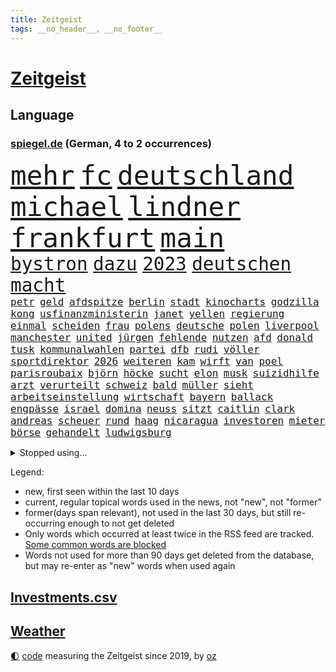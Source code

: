 ```yaml
---
title: Zeitgeist
tags: __no_header__, __no_footer__
---
```


# [Zeitgeist](https://oliz.io/zeitgeist/)

## Language

<h3><a href="https://www.spiegel.de" target="_blank">spiegel.de</a> (German, 4 to 2 occurrences)</h3>
<p style="font-family:monospace">
<span style="font-size:32pt"><a href="news_links.html#mehr" class="current">mehr</a></span>
<span style="font-size:32pt"><a href="news_links.html#fc" class="current">fc</a></span>
<span style="font-size:32pt"><a href="news_links.html#deutschland" class="current">deutschland</a></span>
<span style="font-size:32pt"><a href="news_links.html#michael" class="current">michael</a></span>
<span style="font-size:32pt"><a href="news_links.html#lindner" class="current">lindner</a></span>
<span style="font-size:32pt"><a href="news_links.html#frankfurt" class="current">frankfurt</a></span>
<span style="font-size:32pt"><a href="news_links.html#main" class="current">main</a></span>
<br>
<span style="font-size:22pt"><a href="news_links.html#bystron" class="new">bystron</a></span>
<span style="font-size:22pt"><a href="news_links.html#dazu" class="current">dazu</a></span>
<span style="font-size:22pt"><a href="news_links.html#2023" class="current">2023</a></span>
<span style="font-size:22pt"><a href="news_links.html#deutschen" class="current">deutschen</a></span>
<span style="font-size:22pt"><a href="news_links.html#macht" class="current">macht</a></span>
<br>
<span style="font-size:12pt"><a href="news_links.html#petr" class="new">petr</a></span>
<span style="font-size:12pt"><a href="news_links.html#geld" class="current">geld</a></span>
<span style="font-size:12pt"><a href="news_links.html#afdspitze" class="new">afdspitze</a></span>
<span style="font-size:12pt"><a href="news_links.html#berlin" class="current">berlin</a></span>
<span style="font-size:12pt"><a href="news_links.html#stadt" class="current">stadt</a></span>
<span style="font-size:12pt"><a href="news_links.html#kinocharts" class="new">kinocharts</a></span>
<span style="font-size:12pt"><a href="news_links.html#godzilla" class="new">godzilla</a></span>
<span style="font-size:12pt"><a href="news_links.html#kong" class="new">kong</a></span>
<span style="font-size:12pt"><a href="news_links.html#usfinanzministerin" class="new">usfinanzministerin</a></span>
<span style="font-size:12pt"><a href="news_links.html#janet" class="new">janet</a></span>
<span style="font-size:12pt"><a href="news_links.html#yellen" class="new">yellen</a></span>
<span style="font-size:12pt"><a href="news_links.html#regierung" class="current">regierung</a></span>
<span style="font-size:12pt"><a href="news_links.html#einmal" class="current">einmal</a></span>
<span style="font-size:12pt"><a href="news_links.html#scheiden" class="current">scheiden</a></span>
<span style="font-size:12pt"><a href="news_links.html#frau" class="current">frau</a></span>
<span style="font-size:12pt"><a href="news_links.html#polens" class="current">polens</a></span>
<span style="font-size:12pt"><a href="news_links.html#deutsche" class="current">deutsche</a></span>
<span style="font-size:12pt"><a href="news_links.html#polen" class="current">polen</a></span>
<span style="font-size:12pt"><a href="news_links.html#liverpool" class="current">liverpool</a></span>
<span style="font-size:12pt"><a href="news_links.html#manchester" class="current">manchester</a></span>
<span style="font-size:12pt"><a href="news_links.html#united" class="current">united</a></span>
<span style="font-size:12pt"><a href="news_links.html#jürgen" class="current">jürgen</a></span>
<span style="font-size:12pt"><a href="news_links.html#fehlende" class="current">fehlende</a></span>
<span style="font-size:12pt"><a href="news_links.html#nutzen" class="current">nutzen</a></span>
<span style="font-size:12pt"><a href="news_links.html#afd" class="current">afd</a></span>
<span style="font-size:12pt"><a href="news_links.html#donald" class="current">donald</a></span>
<span style="font-size:12pt"><a href="news_links.html#tusk" class="current">tusk</a></span>
<span style="font-size:12pt"><a href="news_links.html#kommunalwahlen" class="current">kommunalwahlen</a></span>
<span style="font-size:12pt"><a href="news_links.html#partei" class="current">partei</a></span>
<span style="font-size:12pt"><a href="news_links.html#dfb" class="current">dfb</a></span>
<span style="font-size:12pt"><a href="news_links.html#rudi" class="current">rudi</a></span>
<span style="font-size:12pt"><a href="news_links.html#völler" class="current">völler</a></span>
<span style="font-size:12pt"><a href="news_links.html#sportdirektor" class="current">sportdirektor</a></span>
<span style="font-size:12pt"><a href="news_links.html#2026" class="current">2026</a></span>
<span style="font-size:12pt"><a href="news_links.html#weiteren" class="current">weiteren</a></span>
<span style="font-size:12pt"><a href="news_links.html#kam" class="current">kam</a></span>
<span style="font-size:12pt"><a href="news_links.html#wirft" class="current">wirft</a></span>
<span style="font-size:12pt"><a href="news_links.html#van" class="current">van</a></span>
<span style="font-size:12pt"><a href="news_links.html#poel" class="new">poel</a></span>
<span style="font-size:12pt"><a href="news_links.html#parisroubaix" class="current">parisroubaix</a></span>
<span style="font-size:12pt"><a href="news_links.html#björn" class="current">björn</a></span>
<span style="font-size:12pt"><a href="news_links.html#höcke" class="current">höcke</a></span>
<span style="font-size:12pt"><a href="news_links.html#sucht" class="current">sucht</a></span>
<span style="font-size:12pt"><a href="news_links.html#elon" class="current">elon</a></span>
<span style="font-size:12pt"><a href="news_links.html#musk" class="current">musk</a></span>
<span style="font-size:12pt"><a href="news_links.html#suizidhilfe" class="new">suizidhilfe</a></span>
<span style="font-size:12pt"><a href="news_links.html#arzt" class="current">arzt</a></span>
<span style="font-size:12pt"><a href="news_links.html#verurteilt" class="current">verurteilt</a></span>
<span style="font-size:12pt"><a href="news_links.html#schweiz" class="current">schweiz</a></span>
<span style="font-size:12pt"><a href="news_links.html#bald" class="current">bald</a></span>
<span style="font-size:12pt"><a href="news_links.html#müller" class="current">müller</a></span>
<span style="font-size:12pt"><a href="news_links.html#sieht" class="current">sieht</a></span>
<span style="font-size:12pt"><a href="news_links.html#arbeitseinstellung" class="new">arbeitseinstellung</a></span>
<span style="font-size:12pt"><a href="news_links.html#wirtschaft" class="current">wirtschaft</a></span>
<span style="font-size:12pt"><a href="news_links.html#bayern" class="current">bayern</a></span>
<span style="font-size:12pt"><a href="news_links.html#ballack" class="new">ballack</a></span>
<span style="font-size:12pt"><a href="news_links.html#engpässe" class="current">engpässe</a></span>
<span style="font-size:12pt"><a href="news_links.html#israel" class="current">israel</a></span>
<span style="font-size:12pt"><a href="news_links.html#domina" class="new">domina</a></span>
<span style="font-size:12pt"><a href="news_links.html#neuss" class="current">neuss</a></span>
<span style="font-size:12pt"><a href="news_links.html#sitzt" class="current">sitzt</a></span>
<span style="font-size:12pt"><a href="news_links.html#caitlin" class="new">caitlin</a></span>
<span style="font-size:12pt"><a href="news_links.html#clark" class="new">clark</a></span>
<span style="font-size:12pt"><a href="news_links.html#andreas" class="current">andreas</a></span>
<span style="font-size:12pt"><a href="news_links.html#scheuer" class="current">scheuer</a></span>
<span style="font-size:12pt"><a href="news_links.html#rund" class="current">rund</a></span>
<span style="font-size:12pt"><a href="news_links.html#haag" class="current">haag</a></span>
<span style="font-size:12pt"><a href="news_links.html#nicaragua" class="current">nicaragua</a></span>
<span style="font-size:12pt"><a href="news_links.html#investoren" class="current">investoren</a></span>
<span style="font-size:12pt"><a href="news_links.html#mieter" class="current">mieter</a></span>
<span style="font-size:12pt"><a href="news_links.html#börse" class="current">börse</a></span>
<span style="font-size:12pt"><a href="news_links.html#gehandelt" class="current">gehandelt</a></span>
<span style="font-size:12pt"><a href="news_links.html#ludwigsburg" class="new">ludwigsburg</a></span>
</p>
<details>
<summary>Stopped using...</summary>
<p class="former" style="font-size:12pt">
geschrieben(1265) vollständig(1265) beobachten(1264) bitte(1264) erscheinen(1263) hundert(1263) manager(1263) phase(1263) überwinden(1263) gäste(1262) prüfung(1262) welchem(1262) anspruch(1261) extreme(1261) schwarzen(1261) teams(1261) verhandelt(1261) 12(1260) co₂(1260) einsatzkräfte(1260) freiheitsstrafe(1260) hubschrauber(1260) innenminister(1260) reiche(1260) abstimmen(1259) eis(1259) geholt(1259) wen(1259) ankündigung(1258) carsten(1258) nahverkehr(1258) beweisen(1257) feierte(1257) hotel(1257) jury(1257) lager(1257) löste(1257) rechtsextremen(1257) summe(1257) öffnen(1257) angekommen(1256) einzug(1256) geduld(1256) maßnahme(1256) respekt(1256) termin(1256) täglich(1256) untersuchungsausschuss(1256) who(1256) anne(1255) bundesländern(1255) sinnvoll(1255) still(1255) stimme(1255) umwelt(1255) guter(1254) höher(1254) hölle(1254) niederlanden(1254) übersicht(1254) appell(1253) beamte(1253) beruf(1253) besetzt(1253) entschädigung(1253) streitkräfte(1253) thailand(1253) erhoben(1252) geflüchteten(1252) geklärt(1252) infektion(1252) weiteres(1252) brauchte(1251) dezember(1251) sinn(1251) beleidigt(1250) dreimal(1250) entsetzen(1250) george(1250) homeoffice(1250) unterschiedlich(1250) klären(1249) saarland(1249) wälder(1249) beiträge(1248) genutzt(1248) meiner(1248) zverev(1248) distanz(1247) optimistisch(1247) plädiert(1247) verbindet(1247) versuchte(1247) claudia(1246) deals(1246) schuss(1246) verschwand(1246) berühmten(1245) ebenso(1245) erwarten(1245) lücke(1245) nord(1245) gold(1244) spanische(1243) e(1241) letztes(1241) fit(1240) handel(1240) zerstören(1240) analysiert(1239) garten(1239) hielten(1238) rechtzeitig(1236) top(1236) kooperation(1234) überschwemmungen(1234) beitrag(1232) papier(1232) schneider(1232) gesichert(1230) hängen(1228) hinweis(1222) abgeschlossen(1217) ursprünglich(1210) karlsruhe(1208) schadensersatz(1192) cent(1151) lehrerin(1134) günstig(1117) lahm(1095) fußballstar(1051) waldbrände(1029) videoaufnahmen(1017) stundenlang(1005) bundesanwaltschaft(990) mächtigen(975) konzerns(958) nachspielzeit(945) erkrankte(942) übertragen(942) drauf(941) befreiung(928) gewandt(921) getöteten(919) spiegelkorrespondent(912) kurze(899) menschlichkeit(876) lieferungen(874) rhein(873) unserem(853) kompromiss(836) klappt(823) hochzeit(817) bundesinnenministerin(816) einrichtungen(808) spektakel(803) pekings(787) krankheiten(784) 49(778) heißen(777) überzeugung(774) fehlverhalten(770) mbappé(764) transparenz(762) versagen(755) vereinigung(754) fluss(749) unmittelbar(745) hochrangigen(732) rezession(732) spart(720) niedersächsischen(717) indem(714) talent(713) humor(704) umstände(690) hitze(679) mordfall(677) trocken(676) weltverband(674) 1200(670) politisches(667) lösungen(666) ausgebaut(665) hadert(664) ran(664) verzweiflung(664) titelverteidiger(659) prompt(645) schwimmen(636) feuert(633) 81(632) geschichtenewsletter(630) olympiasieger(622) digitale(619) weitergehen(614) freispruch(605) effekt(603) subventionen(602) protestbewegung(598) importiert(593) pleiten(583) begrenzen(580) tobias(578) jude(574) antarktis(569) spionage(567) gerechtfertigt(559) bundesbank(558) ereignet(558) zurückkehren(558) rügt(556) praktisch(554) indiens(550) begegnung(545) scheinbar(542) spiegelrecherche(540) bestimmen(539) lionel(537) knappe(529) sauber(529) versehen(525) 23jährige(522) parolen(521) desinformation(520) erben(517) bedrohungen(513) pistole(496) redet(493) spion(493) kommentiert(480) 1991(478) saarlouis(478) 47(472) nico(471) internationalem(464) asylbewerber(462) arbeitsplätze(459) legendäre(456) ähnliche(456) änderung(456) perfekten(453) venedig(448) kulturstaatsministerin(446) aussieht(441) spezialkräfte(441) vorstand(439) dauer(431) mythos(431) ricarda(430) jason(424) republikanische(424) floh(418) openai(418) springer(418) anderson(416) manöver(414) akt(409) fridays(409) süchtig(408) tarifverhandlungen(408) bewertet(405) 1600(401) handwerker(401) zuckerberg(397) wölfe(391) gebäuden(390) außergewöhnlich(389) berlinkreuzberg(389) 15jährigen(381) statistischen(379) warb(378) gewartet(375) höhepunkt(375) verstärken(374) älteren(373) z(372) handelte(370) jugend(370) spektakulärer(367) mannheim(363) asylpolitik(361) beleg(361) li(359) aktueller(358) heutige(358) hauptrolle(357) betrunkener(356) gefangen(353) gründung(347) hauptsache(341) feierlichkeiten(338) samuel(338) 2010(336) klares(336) experiment(335) konrad(334) forscherin(330) grundlage(330) breit(327) kremlkritiker(327) bka(326) dir(324) explodiert(323) versteckt(323) 15jährige(320) arabischen(320) arktis(320) ken(320) katrin(319) natur(316) plastikmüll(314) genießen(313) spektakulären(308) male(307) todesfälle(306) dämpfer(303) hamm(302) organisationen(302) bundeshaushalt(301) vi(300) befürchtete(296) ford(294) einbestellt(292) verurteilen(290) kylian(289) mangelnden(289) qualifiziert(289) budget(288) 77(286) saudische(286) erkennt(283) älterer(282) einzigen(280) gespielt(279) überprüft(277) erwärmung(273) interessiert(273) schnellstmöglich(269) ankunft(266) obersten(266) abwenden(265) langjährigen(263) schwach(262) spitzenfußball(262) bahrain(260) architekten(259) benachteiligt(259) killer(259) schwedens(259) bewerbungen(257) besiegen(256) verfilmt(256) travis(254) erweitert(252) stockt(250) desaster(248) warmen(248) schneidet(244) surfen(244) zeitgleich(242) schönste(239) froh(238) wmtitel(238) skurriler(236) jungs(234) wissenschaftlich(234) ernste(232) vergangene(232) adenauer(231) gruppenvergewaltigung(229) natürlichen(225) hilferuf(224) anfangen(221) ausnahmezustand(221) o’connor(221) reisenden(221) effekte(218) widersprüchliche(218) detaillierte(217) umweltkatastrophe(216) sperre(212) wolff(212) leser(210) straflager(210) american(209) niederlegen(207) aufstehen(206) gestiegenen(206) mehrwertsteuer(206) parat(206) erstattet(205) superreiche(205) medaillen(203) bbc(202) gründete(202) deine(201) beute(200) klimageld(199) dumm(198) einziges(198) gleis(198) technisch(198) berger(197) achtzigerjahren(194) suv(193) jugendstrafe(192) neuauflage(192) verbrannte(192) verstößen(192) weltmeistertitel(192) einflussreiche(191) gerechter(188) quelle(188) unbehelligt(188) vorgang(188) aserbaidschan(187) palästinensischer(185) serbiens(185) minimal(184) abgeschossen(183) moldau(183) abspaltung(182) darstellen(182) engländer(182) eröffneten(182) verspottet(182) auferstehung(181) bahnstrecken(180) bernstein(180) oppositionspolitiker(180) jubiläum(179) verhalf(178) darstellung(177) schlicht(177) strafgerichtshof(177) überraschte(177) sibirien(176) volle(176) weltgrößte(176) ausfällen(175) rockstar(175) challenge(173) putzen(173) völkerrecht(173) fasst(172) rief(172) gelebt(171) gestiegener(171) version(171) zentralrat(171) abgehoben(169) spiegelrekonstruktion(168) stocken(168) flüchtlingsunterkunft(167) inselstaat(167) 43(166) flüchtig(166) 2035(165) 14jährige(164) asylverfahren(164) schafften(164) granate(163) ausfälle(162) besetzung(162) kelce(162) nichtstun(162) osteuropa(162) haftbefehle(161) turbulenzen(161) arbeite(160) gerätselt(159) abgelöst(158) neuerungen(158) scharen(158) umwege(158) zentralrats(157) axel(155) bauten(154) bevorzugt(154) hinterzogen(154) gewerkschafter(153) höchster(153) rudolf(153) 1100(151) audio(150) emotionaler(150) kriegen(150) wilde(150) pflegeheim(149) teilgenommen(149) ungeklärten(149) referees(148) hof(147) überfällig(147) weiterem(146) gazastadt(145) hrubesch(145) volleyball(145) engere(144) erschreckende(144) führerscheinprüfung(143) kilo(143) sturmflut(143) unparteiischen(143) 45jährige(142) länderchefs(142) bestes(141) hasses(141) liquidierung(141) monatlich(141) tanz(141) attraktiver(140) neigen(140) pickup(140) adam(139) enthält(139) júnior(137) karim(137) spdpolitikerin(137) bewegenden(136) option(136) nahrungsmittel(135) niedrigsten(135) qualitäten(135) fdppolitikerin(134) herbe(134) oftmals(134) ingo(133) tipp(133) verpackungsmüll(133) vielmehr(133) eautobauer(132) rendite(131) großvater(130) künstlerische(130) verzögerungstaktik(130) ähnliches(130) bundesamts(129) ausführlich(128) maine(128) zuspruch(128) aufzeichnungen(126) sprecherin(125) unrwa(125) schwerin(124) ausschlussverfahren(123) eingelegt(123) mccann(123) schwindet(123) bundeskriminalamt(122) bewältigen(121) mitarbeiterinnen(121) erlässt(120) immobilienkäufer(120) freitagmorgen(119) hingerichtet(119) ruht(119) verhält(119) 102(118) championsleaguespiel(118) haley(118) nikki(118) präsidentschaftskandidatur(118) verwüstete(118) bush(117) brisanten(116) pia(115) verschicken(115) bundesligisten(114) joel(114) onlinewerbung(114) franzose(113) stream(113) gewicht(112) kopfschmerzen(112) siegesserie(112) tarifkonflikt(112) blaue(110) produzent(110) rechtswidrig(110) altman(109) spurensuche(109) beschämend(108) doku(108) ostdeutschen(107) bedrängnis(106) carlo(106) schiffswrack(106) weitreichende(106) bewohnern(105) fertigung(105) bestraft(104) paula(104) berechnung(103) durchsuchten(103) dutzender(102) ultimatum(102) aden(101) bewiesen(101) etlichen(101) nbaspieler(101) verbundene(101) menschenrechtsorganisationen(100) penis(100) zugeständnisse(100) hochrangiger(99) prize(99) überschreiten(99) ansehen(98) erfolgserlebnis(98) geschäftsmodelle(98) widersacher(98) autoritäre(97) erwägen(97) häusliche(96) dubai(95) tausender(95) zugelegt(95) dokumentierte(94) durchgeführt(94) eingegangen(94) rückschläge(94) unbesetzt(94) stiehlt(93) untergrund(93) eingezogen(92) statistisches(92) vorwahlen(92) wow(92) gera(91) geschlechtsverkehr(91) kakao(91) malte(91) quote(91) ungeplante(91) verbrennungsmotor(91) wundert(91) demokratien(90) grande(90) hinunter(90) maduro(90) nicolás(90) traumjob(90) amerikas(89) personenverkehr(89) schokolade(89) unnötig(89) act(88) finanzen(88) grünenfraktionsvize(88) reizt(88) schreckschusswaffe(88) sozialabgaben(88) weltreise(88) altmaier(87) lautsprecher(87) liquidation(87) putingegner(87) aschewolke(86) aussteigerin(86) beschmieren(86) gta(86) nachhilfe(86) niedrigen(86) ostdeutsche(86) schlachtfeld(86) schäumt(86) lambsdorff(85) missbrauchsfälle(85) rimini(85) klimaschützern(84) schimpft(84) timo(84) weltgemeinschaft(84) berühren(83) besprechung(83) danke(83) erkunden(83) abschlussdokument(82) anfahren(82) handgreiflich(82) matterhorn(82) suizide(82) entstandene(81) gebrannt(81) have(81) to(81) true(81) 32jährige(80) berlinale(80) geldanlage(80) hotelzimmer(80) kragen(80) topposten(80) wirtschaftswachstum(80) ahnungslose(79) handelsschiff(79) marktmacht(79) militärallianz(79) männchen(79) patriarchat(79) schrittweise(79) elektromodell(78) huthiangriffen(78) liveblog(78) pornhub(78) spionageabwehr(78) statistischem(78) stripchat(78) widmen(78) xvideos(78) zusteht(78) 47jähriger(77) athen(77) feigheit(77) hinrunde(77) schwedt(77) unerreichbar(77) datieren(76) kriegswaffen(76) millionenbetrag(76) dreistelligen(75) erwähnt(75) medizinischen(75) timesumfrage(75) wahlzettel(75) archiv(74) bedrängt(74) bestellung(74) gíslason(74) lamberty(74) landschaften(74) plattner(74) routine(74) vorwahl(74) ziert(74) 276(73) bombe(73) hollywoods(73) nutzungsrechte(73) tabak(73) bachmut(72) bestatter(72) einführen(72) festgenommenen(72) hakenkreuzen(72) informationskrieg(72) schwäbisch(72) sogenanntes(72) staatsmacht(72) ussenats(72) bolzen(71) einzigartigen(71) familienstreit(71) gegenkandidaten(71) ordentlich(71) teuerung(71) weltgeschehen(71) abgelegene(70) beamter(70) feminismus(70) fotografen(70) niedersächsische(70) witze(70) co₂preis(69) droge(69) eisbären(69) geschildert(69) herber(69) kampfpause(69) kranken(69) längsten(69) schaulustige(69) vulkane(69) aufsichtsbehörde(68) billigen(68) brandenburgischen(68) gelb(68) gesprächsbereit(68) hochwasser(68) house(68) qiang(68) valencia(68) volkskongress(68) gruppenfoto(67) koblenz(67) supermodel(67) entdeckungen(66) flugobjekt(66) buchenwald(65) jahrmillionen(65) lovestory(65) sabotieren(65) sozialist(65) witzigsten(65) örtliche(65) eindeutigen(64) geringe(64) margarine(64) verunglückten(64) wimbledonsiegerin(64) wirtschaftsflaute(64) format(63) houston(63) katz(63) reiseerlebnisse(63) schallmauer(63) trauerfeier(63) ute(63) bediente(62) bestsellerautor(62) dating(62) halbinsel(62) wanderung(62) auslaufende(61) betreffen(61) beweis(61) rekordhitze(61) trainings(61) verden(61) 122(60) atombombe(60) berühmteste(60) bestürzung(60) faule(60) gehweg(60) geschäftsjahr(60) gittern(60) ischinger(60) militärübungen(60) patzer(60) 900(59) berufstätige(59) deutschlandweit(59) landsleuten(59) sommermärchen(59) daheim(58) hai(58) landsmann(58) reichste(58) siebzigerjahren(58) survive(58) usluftfahrtbehörde(58) anrücken(57) partnerschaften(57) rentenversicherung(57) ballade(56) drittstaatenlösung(56) hungersnot(56) kohlekraftwerk(56) theorien(56) üblichen(56) agrarpolitik(55) ancelotti(55) meere(55) sinéad(55) trecker(55) visionen(55) bamf(54) halberstadt(54) heile(54) obdachlosigkeit(54) rematch(54) streikt(54) ud(54) vollzeit(54) wiegelt(54) zusammenkunft(54) 1984(53) abtrünnige(53) aufenthalt(53) handle(53) irgendwie(53) spezialisiert(53) verglühen(53) zwecke(53) belangt(52) geprägte(52) nationalpark(52) spürbar(52) trauung(52) vielversprechende(52) deutschfranzösischen(51) eingesetzter(51) great(51) konkurrentin(51) kritischem(51) satellit(51) schreit(51) tuesday(51) urheberrechtsklage(51) brosnan(50) entschädigt(50) festhalten(50) kriegsgefangene(50) pierce(50) schifffahrt(50) sumpf(50) umgeleitet(50) versicherten(50) dier(49) eritreaveranstaltung(49) galaxie(49) rudert(48) wiederholten(48) ardern(47) gemeinsamkeiten(47) huthirakete(47) jacinda(47) marinemission(47) stellung(47) sunaks(47) yeti(47) zahm(47) beliebte(46) cillian(46) filmfestspiele(46) hagen(46) harvey(46) lenken(46) murphy(46) rüttelt(46) spionageverdacht(46) unabhängigen(46) argumentiert(45) aufseher(45) ausländischer(45) carles(45) kay(45) kontroversen(45) mutigen(45) betrunkenen(44) buhlen(44) contest(44) drohnenattacke(44) einzieht(44) eurovision(44) labour(44) unfair(44) übertragung(44) expertenrat(43) ios(43) modelabel(43) omen(43) rettete(43) transport(43) zurückgerufen(43) antischiffsrakete(42) bearbeiten(42) busse(42) fußballturnier(42) inwiefern(42) kranker(42) marie(42) prügelten(42) ratschlag(42) syrischen(42) territorium(42) vergangenes(42) huthiraketen(41) personalmangel(41) privatjet(41) schläger(41) vietnam(41) ag(40) chatgptentwickler(40) lutz(40) ostbeauftragte(40) rentnern(40) amtsvorgänger(39) begünstigung(39) exekutiert(39) gepostet(39) grausamen(39) kalaschnikow(39) minderjährigen(39) ausüben(38) gefressen(38) rückzieher(38) adria(37) fahrgast(37) perfiden(37) regierungsflieger(37) therapeuten(37) esc(36) kinderintensivstation(36) kolumnistin(36) luftsicherheitskräfte(36) oh(36) skirennen(36) strukturelle(36) strömen(36) üppiges(36) beschneiden(35) eigenschaft(35) landrat(35) neunten(35) platzt(35) rumpfteils(35) unteren(35) verkürzt(35) cdukandidat(34) unogericht(34) benfares(33) dopingverdacht(33) gerügt(33) lobbyisten(33) saaleorlakreis(33) versenkt(33) feedback(32) implantiert(32) öpnv(32) emojis(31) engagiert(31) formel1fahrer(31) gelegenen(31) gesetzespaket(31) schrecklich(31) sicheres(31) webseite(31) abziehen(30) gäbe(30) herne(30) interner(30) militärgeheimdienst(30) oppositioneller(30) raketentests(30) schwarzmeerflotte(30) agnieszka(29) dauerhaften(29) epoche(29) etabliert(29) leuchtturmwärter(29) maulwurf(29) sicherheitsschleusen(29) sichtlich(29) wohnmobil(29) zusammengeschlagen(29) überwand(29) autoexperte(28) dudenhöffer(28) ersehnte(28) ferdinand(28) marathon(28) milliardenprogramm(28) sektor(28) usvorwahlen(28) anfeindungen(27) angewachsen(27) drogenpolitik(27) einsparen(27) flugausfälle(27) kraftwerk(27) obst(27) oscarkandidat(27) sportfunktionär(27) auszugeben(26) gesänge(26) israelkritik(26) pitzke(26) prorussische(26) chemikalie(25) fertig(25) gefeuert(25) ladung(25) mittelstand(25) zwangspause(25) achterbahn(24) ausmacht(24) bewaffnung(24) einsetzt(24) frist(24) gaststätte(24) hilfsgelder(24) telegram(24) beruflichen(23) enteignung(23) menschenrechtsverletzungen(23) nsu(23) rosneft(23) abschließt(22) ammerland(22) bemerkenswerter(22) benannt(22) facebookkonzern(22) frauenbundesliga(22) jahrestag(22) russinnen(22) schaltjahr(22) übertrieben(22) diversität(21) erweiterung(21) henriksen(21) iwforscher(21) simona(21) trost(21) architektur(20) lazio(20) spitzen(20) ussenat(20) beistandspflicht(19) dune(19) flugzeughersteller(19) junges(19) raub(19) vorgeführt(19) fortzusetzen(18) privatjets(18) pussy(18) sabotage(18) schwimmer(18) seltsamen(18) volkswirtschaften(18) aufstrebender(17) uhrzeit(17) amazons(16) preisgegeben(16) seeleute(16) touristin(16) besetzen(15) cdumann(15) rihanna(15) transfer(15) bobwm(14) chatrian(14) eingehalten(14) erziehen(14) frühstück(14) kriminell(14) nahrungskette(14) siegessicher(14) unheimlich(14) beziffert(13) dienen(13) entkamen(13) kinski(13) männlicher(13) nacktszenen(13) nastassja(13) offiziere(13) pfeifen(13) reifezeugnis(13) trauernden(13) firmenpleiten(12) insolvenzen(12) stabilisieren(12) unterlagen(12) usarmee(12) vorgesehene(12) 58jähriger(11) daherkommt(11) garri(11) hanau(11) höß(11) kasparow(11) mikhail(11) nüsse(11) pinkeln(11) sergej(11) speeddating(11) trauerspiel(11) zygar(11)
</p>
</details>
<p>Legend:
<ul>
<li><span class="new">new</span>, first seen within the last 10 days</li>
<li><span class="current">current</span>, regular topical words used in the news, not "new", not "former"</li>
<li><span class="former">former(days span relevant)</span>, not used in the last 30 days, but still re-occurring enough to not get deleted</li>
<li>Only words which occurred at least twice in the RSS feed are tracked. <a href="language/filters.py">Some common words are blocked</a></li>
<li>Words not used for more than 90 days get deleted from the database, but may re-enter as "new" words when used again</li>
</ul>
</p>

## [Investments](investments.html)[.csv](investments.csv)

## [Weather](weather.html)

<footer>
<a href="javascript:toggleTheme()" class="nav">🌓</a>
<a href="https://github.com/ooz/zeitgeist">code</a> measuring the Zeitgeist since 2019, by <a href="https://oliz.io">oz</a>
</footer>
